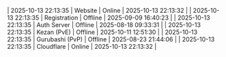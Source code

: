 | 2025-10-13 22:13:35 | Website | Online | 2025-10-13 22:13:32 |
| 2025-10-13 22:13:35 | Registration | Offline | 2025-09-09 16:40:23 |
| 2025-10-13 22:13:35 | Auth Server | Offline | 2025-08-18 09:33:31 |
| 2025-10-13 22:13:35 | Kezan (PvE) | Offline | 2025-10-11 12:51:30 |
| 2025-10-13 22:13:35 | Gurubashi (PvP) | Offline | 2025-08-23 21:44:06 |
| 2025-10-13 22:13:35 | Cloudflare | Online | 2025-10-13 22:13:32 |
